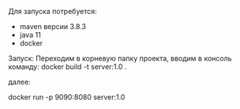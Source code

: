 Для запуска потребуется:
- maven версии 3.8.3
- java 11
- docker

Запуск:
Переходим в корневую папку проекта, 
вводим в консоль команду:
docker build -t server:1.0 .

далее:

docker run -p 9090:8080 server:1.0  